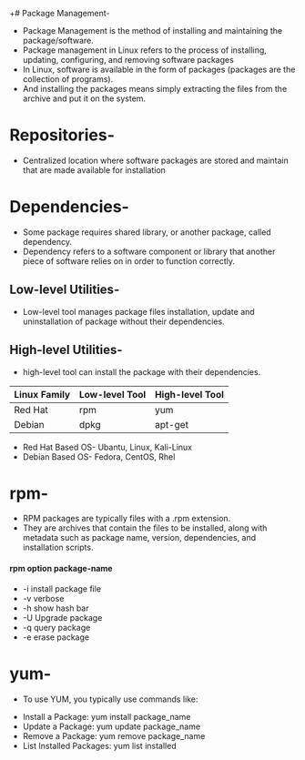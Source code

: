 
+# Package Management-
- Package Management is the method of installing and maintaining the package/software.
- Package management in Linux refers to the process of installing, updating, configuring, and removing software packages
- In Linux, software is available in the form of packages (packages are the collection of programs).
- And installing the packages means simply extracting the files from the archive and put it on the system.

# Repositories-
- Centralized location where software packages are stored and maintain that are made available for installation

# Dependencies-
- Some package requires shared library, or another package, called dependency.
- Dependency refers to a software component or library that another piece of software relies on in order to function correctly.

## Low-level Utilities-
- Low-level tool manages package files installation, update and uninstallation of package without their dependencies.
## High-level Utilities-
- high-level tool can install the package with their dependencies. 

| Linux Family | Low-level Tool | High-level Tool |
|--------------|----------------|-----------------|
| Red Hat      | rpm            | yum             |
| Debian       | dpkg           | apt-get         |

* Red Hat Based OS- Ubantu, Linux, Kali-Linux
* Debian Based OS- Fedora, CentOS, Rhel
# rpm- 
- RPM packages are typically files with a .rpm extension.
- They are archives that contain the files to be installed, along with metadata such as package name, version, dependencies, and installation scripts.
#### rpm option package-name
- -i install package file
- -v verbose
- -h show hash bar
- -U Upgrade package
- -q query package
- -e erase package
# yum-
* To use YUM, you typically use commands like:
- Install a Package: yum install package_name
- Update a Package: yum update package_name
- Remove a Package: yum remove package_name
- List Installed Packages: yum list installed


